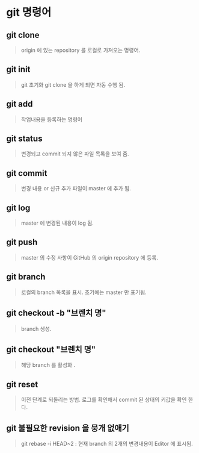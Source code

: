 # git 명령어

## git clone 
>origin 에 있는 repository 를 로컬로 가져오는 명령어. 

## git init 
>git 초기화  git clone 을 하게 되면 자동 수행 됨. 

## git add 
>작업내용을 등록하는 명령어

## git status 
>변경되고 commit 되지 않은 파일 목록을 보여 줌. 

## git commit 
>변경 내용 or 신규 추가 파일이 master 에 추가 됨. 
    

## git log 
>master 에 변경된 내용이 log 됨. 
            
## git push 
>master 의 수정 사항이 GitHub 의 origin repository 에 등록. 

## git branch 
>로컬의 branch 목록을 표시. 초기에는 master 만 표기됨.
    
## git checkout -b "브렌치 명"
> branch 생성. 
## git checkout "브렌치 명" 
>해당 branch 를 활성화 . 
 

## git reset 
>이전 단계로 되돌리는 방법. 로그를 확인해서 commit 된 상태의 키값을 확인 한다. 
     

## git 불필요한 revision 을 뭉개 없애기 
>git rebase -i HEAD~2 : 현재 branch 의 2개의 변경내용이 Editor 에 표시됨. 

